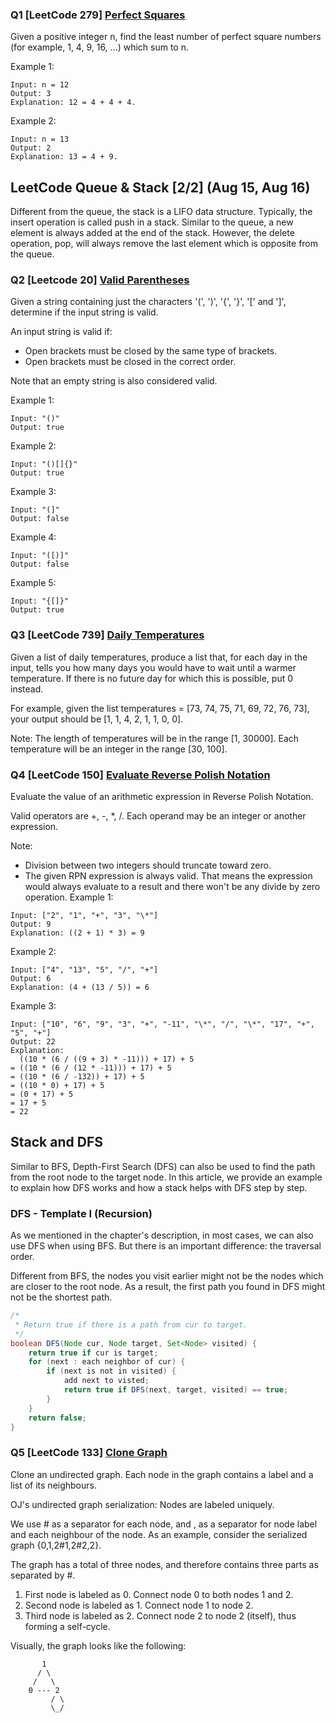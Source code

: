 ### Q1 [LeetCode 279] [Perfect Squares](https://leetcode.com/problems/perfect-squares)

Given a positive integer n, find the least number of perfect square numbers (for example, 1, 4, 9, 16, ...) which sum to n.

Example 1:
```
Input: n = 12
Output: 3
Explanation: 12 = 4 + 4 + 4.
```
Example 2:
```
Input: n = 13
Output: 2
Explanation: 13 = 4 + 9.
```

## LeetCode Queue & Stack [2/2] (Aug 15, Aug 16)

Different from the queue, the stack is a LIFO data structure. Typically, the insert operation is called push in a stack. Similar to the queue, a new element is always added at the end of the stack. However, the delete operation, pop, will always remove the last element which is opposite from the queue.

### Q2 [Leetcode 20] [Valid Parentheses](https://leetcode.com/problems/min-stack/description/)

Given a string containing just the characters '(', ')', '{', '}', '[' and ']', determine if the input string is valid.

An input string is valid if:

* Open brackets must be closed by the same type of brackets.
* Open brackets must be closed in the correct order.

Note that an empty string is also considered valid.

Example 1:
```
Input: "()"
Output: true
```
Example 2:
```
Input: "()[]{}"
Output: true
```
Example 3:
```
Input: "(]"
Output: false
```
Example 4:
```
Input: "([)]"
Output: false
```
Example 5:
```
Input: "{[]}"
Output: true
```
### Q3 [LeetCode 739] [Daily Temperatures](https://leetcode.com/problems/daily-temperatures/description/)

Given a list of daily temperatures, produce a list that, for each day in the input, tells you how many days you would have to wait until a warmer temperature. If there is no future day for which this is possible, put 0 instead.

For example, given the list temperatures = [73, 74, 75, 71, 69, 72, 76, 73], your output should be [1, 1, 4, 2, 1, 1, 0, 0].

Note: The length of temperatures will be in the range [1, 30000]. Each temperature will be an integer in the range [30, 100].

### Q4 [LeetCode 150] [Evaluate Reverse Polish Notation](https://leetcode.com/problems/evaluate-reverse-polish-notation)

Evaluate the value of an arithmetic expression in Reverse Polish Notation.

Valid operators are +, -, \*, /. Each operand may be an integer or another expression.

Note:

* Division between two integers should truncate toward zero.
* The given RPN expression is always valid. That means the expression would always evaluate to a result and there won't be any divide by zero operation.
Example 1:
```
Input: ["2", "1", "+", "3", "\*"]
Output: 9
Explanation: ((2 + 1) * 3) = 9
```
Example 2:
```
Input: ["4", "13", "5", "/", "+"]
Output: 6
Explanation: (4 + (13 / 5)) = 6
```
Example 3:
```
Input: ["10", "6", "9", "3", "+", "-11", "\*", "/", "\*", "17", "+", "5", "+"]
Output: 22
Explanation:
  ((10 * (6 / ((9 + 3) * -11))) + 17) + 5
= ((10 * (6 / (12 * -11))) + 17) + 5
= ((10 * (6 / -132)) + 17) + 5
= ((10 * 0) + 17) + 5
= (0 + 17) + 5
= 17 + 5
= 22
```

## Stack and DFS

Similar to BFS, Depth-First Search (DFS) can also be used to find the path from the root node to the target node. In this article, we provide an example to explain how DFS works and how a stack helps with DFS step by step.

### DFS - Template I (Recursion)
As we mentioned in the chapter's description, in most cases, we can also use DFS when using BFS. But there is an important difference: the traversal order.

Different from BFS, the nodes you visit earlier might not be the nodes which are closer to the root node. As a result, the first path you found in DFS might not be the shortest path.

```java
/*
 * Return true if there is a path from cur to target.
 */
boolean DFS(Node cur, Node target, Set<Node> visited) {
    return true if cur is target;
    for (next : each neighbor of cur) {
        if (next is not in visited) {
            add next to visted;
            return true if DFS(next, target, visited) == true;
        }
    }
    return false;
}
```


### Q5 [LeetCode 133] [Clone Graph](https://leetcode.com/problems/clone-graph)
Clone an undirected graph. Each node in the graph contains a label and a list of its neighbours.


OJ's undirected graph serialization:
Nodes are labeled uniquely.

We use # as a separator for each node, and , as a separator for node label and each neighbour of the node.
As an example, consider the serialized graph {0,1,2#1,2#2,2}.

The graph has a total of three nodes, and therefore contains three parts as separated by #.

1. First node is labeled as 0. Connect node 0 to both nodes 1 and 2.
2. Second node is labeled as 1. Connect node 1 to node 2.
3. Third node is labeled as 2. Connect node 2 to node 2 (itself), thus forming a self-cycle.

Visually, the graph looks like the following:
```
       1
      / \
     /   \
    0 --- 2
         / \
         \_/
```
